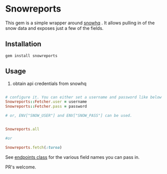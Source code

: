 # Snowreports

This gem is a simple wrapper around [snowhq](https://www.snowhq.com/) . It allows pulling in of the snow data and exposes just a few of the fields.

## Installation
    gem install snowreports

## Usage

1. obtain api credentials from snowhq

```ruby

# configure it. You can either set a username and password like below
Snowreports::Fetcher.user = username
Snowreports::Fetcher.pass = password

# or, ENV["SNOW_USER"] and ENV["SNOW_PASS"] can be used.


Snowreports.all

#or

Snowreports.fetch(:turoa)

```

See [endpoints class](https://github.com/snowpool/snowreports/blob/f3a4787e816d5b6cf80adc0de0f8897d6cf62fdd/lib/snowreports/endpoint.rb#L7-L28) for the various field names you can pass in.

PR's welcome.
